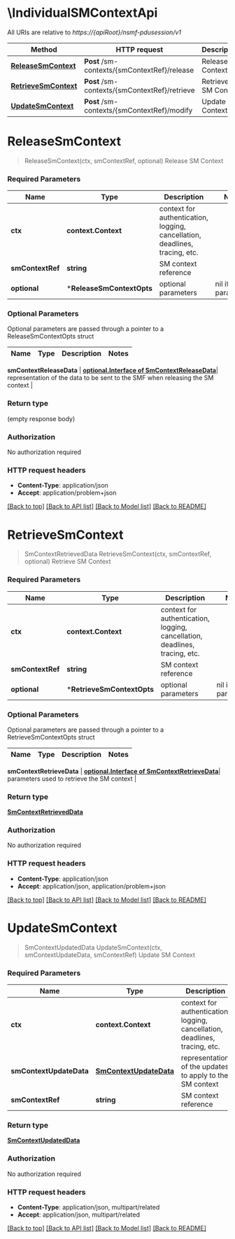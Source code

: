 # \IndividualSMContextApi

All URIs are relative to *https://{apiRoot}/nsmf-pdusession/v1*

Method | HTTP request | Description
------------- | ------------- | -------------
[**ReleaseSmContext**](IndividualSMContextApi.md#ReleaseSmContext) | **Post** /sm-contexts/{smContextRef}/release | Release SM Context
[**RetrieveSmContext**](IndividualSMContextApi.md#RetrieveSmContext) | **Post** /sm-contexts/{smContextRef}/retrieve | Retrieve SM Context
[**UpdateSmContext**](IndividualSMContextApi.md#UpdateSmContext) | **Post** /sm-contexts/{smContextRef}/modify | Update SM Context


# **ReleaseSmContext**
> ReleaseSmContext(ctx, smContextRef, optional)
Release SM Context

### Required Parameters

Name | Type | Description  | Notes
------------- | ------------- | ------------- | -------------
 **ctx** | **context.Context** | context for authentication, logging, cancellation, deadlines, tracing, etc.
  **smContextRef** | **string**| SM context reference | 
 **optional** | ***ReleaseSmContextOpts** | optional parameters | nil if no parameters

### Optional Parameters
Optional parameters are passed through a pointer to a ReleaseSmContextOpts struct

Name | Type | Description  | Notes
------------- | ------------- | ------------- | -------------

 **smContextReleaseData** | [**optional.Interface of SmContextReleaseData**](SmContextReleaseData.md)| representation of the data to be sent to the SMF when releasing the SM context | 

### Return type

 (empty response body)

### Authorization

No authorization required

### HTTP request headers

 - **Content-Type**: application/json
 - **Accept**: application/problem+json

[[Back to top]](#) [[Back to API list]](../README.md#documentation-for-api-endpoints) [[Back to Model list]](../README.md#documentation-for-models) [[Back to README]](../README.md)

# **RetrieveSmContext**
> SmContextRetrievedData RetrieveSmContext(ctx, smContextRef, optional)
Retrieve SM Context

### Required Parameters

Name | Type | Description  | Notes
------------- | ------------- | ------------- | -------------
 **ctx** | **context.Context** | context for authentication, logging, cancellation, deadlines, tracing, etc.
  **smContextRef** | **string**| SM context reference | 
 **optional** | ***RetrieveSmContextOpts** | optional parameters | nil if no parameters

### Optional Parameters
Optional parameters are passed through a pointer to a RetrieveSmContextOpts struct

Name | Type | Description  | Notes
------------- | ------------- | ------------- | -------------

 **smContextRetrieveData** | [**optional.Interface of SmContextRetrieveData**](SmContextRetrieveData.md)| parameters used to retrieve the SM context | 

### Return type

[**SmContextRetrievedData**](SmContextRetrievedData.md)

### Authorization

No authorization required

### HTTP request headers

 - **Content-Type**: application/json
 - **Accept**: application/json, application/problem+json

[[Back to top]](#) [[Back to API list]](../README.md#documentation-for-api-endpoints) [[Back to Model list]](../README.md#documentation-for-models) [[Back to README]](../README.md)

# **UpdateSmContext**
> SmContextUpdatedData UpdateSmContext(ctx, smContextUpdateData, smContextRef)
Update SM Context

### Required Parameters

Name | Type | Description  | Notes
------------- | ------------- | ------------- | -------------
 **ctx** | **context.Context** | context for authentication, logging, cancellation, deadlines, tracing, etc.
  **smContextUpdateData** | [**SmContextUpdateData**](SmContextUpdateData.md)| representation of the updates to apply to the SM context | 
  **smContextRef** | **string**| SM context reference | 

### Return type

[**SmContextUpdatedData**](SmContextUpdatedData.md)

### Authorization

No authorization required

### HTTP request headers

 - **Content-Type**: application/json, multipart/related
 - **Accept**: application/json, multipart/related

[[Back to top]](#) [[Back to API list]](../README.md#documentation-for-api-endpoints) [[Back to Model list]](../README.md#documentation-for-models) [[Back to README]](../README.md)

